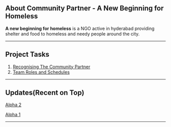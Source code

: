 ## About Community Partner - A New Beginning for Homeless
**A new beginning for homeless** is a NGO active in hyderabad providing shelter and food to homeless and needy people around the city.

<hr/>

## Project Tasks


1. [Recognising The Community Partner](https://raw.githubusercontent.com/HITAM-EPICS/a-new-beginning/master/docs/task1.txt)
2. [Team Roles and Schedules](https://hitam-epics.github.io/a-new-beginning/task2.txt)

<hr/>

## Updates(Recent on Top)

[Alpha 2](https://github.com/HITAM-EPICS/a-new-beginning/releases/download/V0.2-alpha/ANBFH.apk)

[Alpha 1](https://github.com/HITAM-EPICS/a-new-beginning/releases/download/V0.1-alpha/ANBFH.apk)

<hr/>
